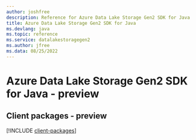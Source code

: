 ```yaml
---
author: joshfree
description: Reference for Azure Data Lake Storage Gen2 SDK for Java
title: Azure Data Lake Storage Gen2 SDK for Java
ms.devlang: java
ms.topic: reference
ms.service: datalakestoragegen2
ms.author: jfree
ms.data: 08/25/2022
---
```

# Azure Data Lake Storage Gen2 SDK for Java - preview

## Client packages - preview
[!INCLUDE [client-packages](data-lake-storage-gen2-client-index.md)]